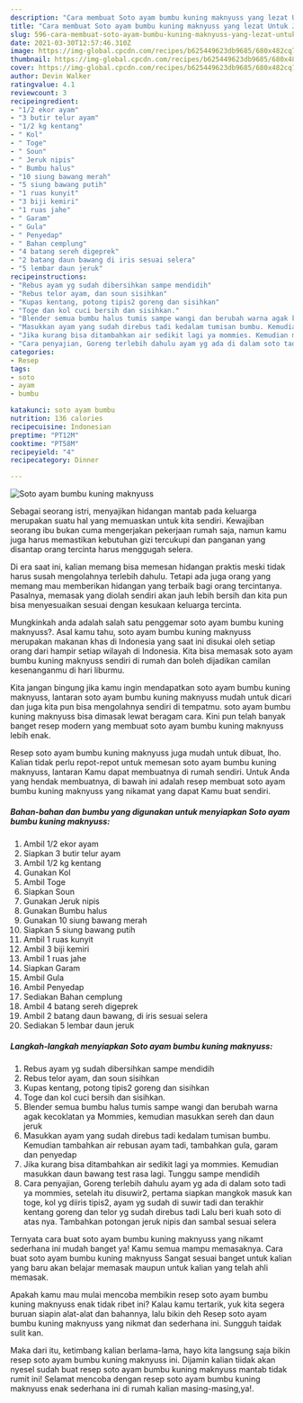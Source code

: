 ```yaml
---
description: "Cara membuat Soto ayam bumbu kuning maknyuss yang lezat Untuk Jualan"
title: "Cara membuat Soto ayam bumbu kuning maknyuss yang lezat Untuk Jualan"
slug: 596-cara-membuat-soto-ayam-bumbu-kuning-maknyuss-yang-lezat-untuk-jualan
date: 2021-03-30T12:57:46.310Z
image: https://img-global.cpcdn.com/recipes/b625449623db9685/680x482cq70/soto-ayam-bumbu-kuning-maknyuss-foto-resep-utama.jpg
thumbnail: https://img-global.cpcdn.com/recipes/b625449623db9685/680x482cq70/soto-ayam-bumbu-kuning-maknyuss-foto-resep-utama.jpg
cover: https://img-global.cpcdn.com/recipes/b625449623db9685/680x482cq70/soto-ayam-bumbu-kuning-maknyuss-foto-resep-utama.jpg
author: Devin Walker
ratingvalue: 4.1
reviewcount: 3
recipeingredient:
- "1/2 ekor ayam"
- "3 butir telur ayam"
- "1/2 kg kentang"
- " Kol"
- " Toge"
- " Soun"
- " Jeruk nipis"
- " Bumbu halus"
- "10 siung bawang merah"
- "5 siung bawang putih"
- "1 ruas kunyit"
- "3 biji kemiri"
- "1 ruas jahe"
- " Garam"
- " Gula"
- " Penyedap"
- " Bahan cemplung"
- "4 batang sereh digeprek"
- "2 batang daun bawang di iris sesuai selera"
- "5 lembar daun jeruk"
recipeinstructions:
- "Rebus ayam yg sudah dibersihkan sampe mendidih"
- "Rebus telor ayam, dan soun sisihkan"
- "Kupas kentang, potong tipis2 goreng dan sisihkan"
- "Toge dan kol cuci bersih dan sisihkan."
- "Blender semua bumbu halus tumis sampe wangi dan berubah warna agak kecoklatan ya Mommies, kemudian masukkan sereh dan daun jeruk"
- "Masukkan ayam yang sudah direbus tadi kedalam tumisan bumbu. Kemudian tambahkan air rebusan ayam tadi, tambahkan gula, garam dan penyedap"
- "Jika kurang bisa ditambahkan air sedikit lagi ya mommies. Kemudian masukkan daun bawang test rasa lagi. Tunggu sampe mendidih"
- "Cara penyajian, Goreng terlebih dahulu ayam yg ada di dalam soto tadi ya mommies, setelah itu disuwir2, pertama siapkan mangkok masuk kan toge, kol yg diiris tipis2, ayam yg sudah di suwir tadi dan terakhir kentang goreng dan telor yg sudah direbus tadi Lalu beri kuah soto di atas nya. Tambahkan potongan jeruk nipis dan sambal sesuai selera"
categories:
- Resep
tags:
- soto
- ayam
- bumbu

katakunci: soto ayam bumbu 
nutrition: 136 calories
recipecuisine: Indonesian
preptime: "PT12M"
cooktime: "PT58M"
recipeyield: "4"
recipecategory: Dinner

---
```



![Soto ayam bumbu kuning maknyuss](https://img-global.cpcdn.com/recipes/b625449623db9685/680x482cq70/soto-ayam-bumbu-kuning-maknyuss-foto-resep-utama.jpg)

Sebagai seorang istri, menyajikan hidangan mantab pada keluarga merupakan suatu hal yang memuaskan untuk kita sendiri. Kewajiban seorang ibu bukan cuma mengerjakan pekerjaan rumah saja, namun kamu juga harus memastikan kebutuhan gizi tercukupi dan panganan yang disantap orang tercinta harus menggugah selera.

Di era  saat ini, kalian memang bisa memesan hidangan praktis meski tidak harus susah mengolahnya terlebih dahulu. Tetapi ada juga orang yang memang mau memberikan hidangan yang terbaik bagi orang tercintanya. Pasalnya, memasak yang diolah sendiri akan jauh lebih bersih dan kita pun bisa menyesuaikan sesuai dengan kesukaan keluarga tercinta. 



Mungkinkah anda adalah salah satu penggemar soto ayam bumbu kuning maknyuss?. Asal kamu tahu, soto ayam bumbu kuning maknyuss merupakan makanan khas di Indonesia yang saat ini disukai oleh setiap orang dari hampir setiap wilayah di Indonesia. Kita bisa memasak soto ayam bumbu kuning maknyuss sendiri di rumah dan boleh dijadikan camilan kesenanganmu di hari liburmu.

Kita jangan bingung jika kamu ingin mendapatkan soto ayam bumbu kuning maknyuss, lantaran soto ayam bumbu kuning maknyuss mudah untuk dicari dan juga kita pun bisa mengolahnya sendiri di tempatmu. soto ayam bumbu kuning maknyuss bisa dimasak lewat beragam cara. Kini pun telah banyak banget resep modern yang membuat soto ayam bumbu kuning maknyuss lebih enak.

Resep soto ayam bumbu kuning maknyuss juga mudah untuk dibuat, lho. Kalian tidak perlu repot-repot untuk memesan soto ayam bumbu kuning maknyuss, lantaran Kamu dapat membuatnya di rumah sendiri. Untuk Anda yang hendak membuatnya, di bawah ini adalah resep membuat soto ayam bumbu kuning maknyuss yang nikamat yang dapat Kamu buat sendiri.

<!--inarticleads1-->

##### Bahan-bahan dan bumbu yang digunakan untuk menyiapkan Soto ayam bumbu kuning maknyuss:

1. Ambil 1/2 ekor ayam
1. Siapkan 3 butir telur ayam
1. Ambil 1/2 kg kentang
1. Gunakan  Kol
1. Ambil  Toge
1. Siapkan  Soun
1. Gunakan  Jeruk nipis
1. Gunakan  Bumbu halus
1. Gunakan 10 siung bawang merah
1. Siapkan 5 siung bawang putih
1. Ambil 1 ruas kunyit
1. Ambil 3 biji kemiri
1. Ambil 1 ruas jahe
1. Siapkan  Garam
1. Ambil  Gula
1. Ambil  Penyedap
1. Sediakan  Bahan cemplung
1. Ambil 4 batang sereh digeprek
1. Ambil 2 batang daun bawang, di iris sesuai selera
1. Sediakan 5 lembar daun jeruk




<!--inarticleads2-->

##### Langkah-langkah menyiapkan Soto ayam bumbu kuning maknyuss:

1. Rebus ayam yg sudah dibersihkan sampe mendidih
1. Rebus telor ayam, dan soun sisihkan
1. Kupas kentang, potong tipis2 goreng dan sisihkan
1. Toge dan kol cuci bersih dan sisihkan.
1. Blender semua bumbu halus tumis sampe wangi dan berubah warna agak kecoklatan ya Mommies, kemudian masukkan sereh dan daun jeruk
1. Masukkan ayam yang sudah direbus tadi kedalam tumisan bumbu. Kemudian tambahkan air rebusan ayam tadi, tambahkan gula, garam dan penyedap
1. Jika kurang bisa ditambahkan air sedikit lagi ya mommies. Kemudian masukkan daun bawang test rasa lagi. Tunggu sampe mendidih
1. Cara penyajian, Goreng terlebih dahulu ayam yg ada di dalam soto tadi ya mommies, setelah itu disuwir2, pertama siapkan mangkok masuk kan toge, kol yg diiris tipis2, ayam yg sudah di suwir tadi dan terakhir kentang goreng dan telor yg sudah direbus tadi Lalu beri kuah soto di atas nya. Tambahkan potongan jeruk nipis dan sambal sesuai selera




Ternyata cara buat soto ayam bumbu kuning maknyuss yang nikamt sederhana ini mudah banget ya! Kamu semua mampu memasaknya. Cara buat soto ayam bumbu kuning maknyuss Sangat sesuai banget untuk kalian yang baru akan belajar memasak maupun untuk kalian yang telah ahli memasak.

Apakah kamu mau mulai mencoba membikin resep soto ayam bumbu kuning maknyuss enak tidak ribet ini? Kalau kamu tertarik, yuk kita segera buruan siapin alat-alat dan bahannya, lalu bikin deh Resep soto ayam bumbu kuning maknyuss yang nikmat dan sederhana ini. Sungguh taidak sulit kan. 

Maka dari itu, ketimbang kalian berlama-lama, hayo kita langsung saja bikin resep soto ayam bumbu kuning maknyuss ini. Dijamin kalian tiidak akan nyesel sudah buat resep soto ayam bumbu kuning maknyuss mantab tidak rumit ini! Selamat mencoba dengan resep soto ayam bumbu kuning maknyuss enak sederhana ini di rumah kalian masing-masing,ya!.

